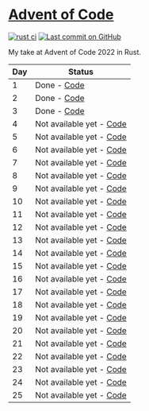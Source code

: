 # [Advent of Code](https://adventofcode.com/)

[![rust ci](https://github.com/Quozul/advent-of-code/actions/workflows/rust.yml/badge.svg)](https://github.com/Quozul/advent-of-code/actions/workflows/rust.yml)
[![Last commit on GitHub](https://img.shields.io/github/last-commit/Quozul/advent-of-code.svg)](https://github.com/Quozul/advent-of-code)

My take at Advent of Code 2022 in Rust.

| Day | Status                                  |
|-----|-----------------------------------------|
| 1   | Done - [Code](2022/day-1)               |
| 2   | Done - [Code](2022/day-2)               |
| 3   | Done - [Code](2022/day-3)               |
| 4   | Not available yet - [Code](2022/day-4)  |
| 5   | Not available yet - [Code](2022/day-5)  |
| 6   | Not available yet - [Code](2022/day-6)  |
| 7   | Not available yet - [Code](2022/day-7)  |
| 8   | Not available yet - [Code](2022/day-8)  |
| 9   | Not available yet - [Code](2022/day-9)  |
| 10  | Not available yet - [Code](2022/day-10) |
| 11  | Not available yet - [Code](2022/day-11) |
| 12  | Not available yet - [Code](2022/day-12) |
| 13  | Not available yet - [Code](2022/day-13) |
| 14  | Not available yet - [Code](2022/day-14) |
| 15  | Not available yet - [Code](2022/day-15) |
| 16  | Not available yet - [Code](2022/day-16) |
| 17  | Not available yet - [Code](2022/day-17) |
| 18  | Not available yet - [Code](2022/day-18) |
| 19  | Not available yet - [Code](2022/day-19) |
| 20  | Not available yet - [Code](2022/day-20) |
| 21  | Not available yet - [Code](2022/day-21) |
| 22  | Not available yet - [Code](2022/day-22) |
| 23  | Not available yet - [Code](2022/day-23) |
| 24  | Not available yet - [Code](2022/day-24) |
| 25  | Not available yet - [Code](2022/day-25) |
